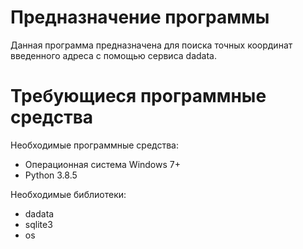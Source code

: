 # Предназначение программы
Данная программа предназначена для поиска точных координат введенного адреса с помощью сервиса dadata.
# Требующиеся программные средства
Необходимые программные средства:<br>
<ul>  
<li>Операционная система Windows 7+</li>
<li>Python 3.8.5</li>
</ul>
Необходимые библиотеки:<br>
<ul>
<li>dadata</li>
<li>sqlite3</li>
<li>os</li>
</ul>
